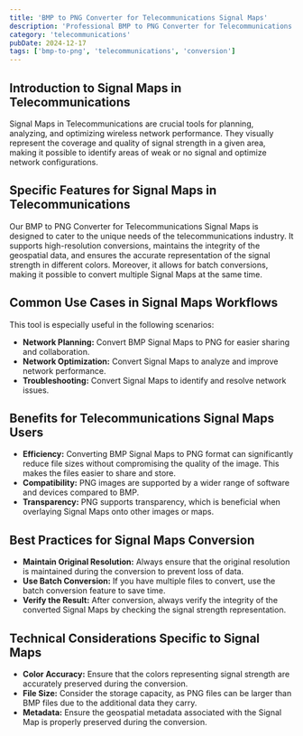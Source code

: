 ```yaml
---
title: 'BMP to PNG Converter for Telecommunications Signal Maps'
description: 'Professional BMP to PNG Converter for Telecommunications Signal Maps. Optimized for Telecommunications signal maps workflows.'
category: 'telecommunications'
pubDate: 2024-12-17
tags: ['bmp-to-png', 'telecommunications', 'conversion']
---
```


## Introduction to Signal Maps in Telecommunications

Signal Maps in Telecommunications are crucial tools for planning, analyzing, and optimizing wireless network performance. They visually represent the coverage and quality of signal strength in a given area, making it possible to identify areas of weak or no signal and optimize network configurations. 

## Specific Features for Signal Maps in Telecommunications

Our BMP to PNG Converter for Telecommunications Signal Maps is designed to cater to the unique needs of the telecommunications industry. It supports high-resolution conversions, maintains the integrity of the geospatial data, and ensures the accurate representation of the signal strength in different colors. Moreover, it allows for batch conversions, making it possible to convert multiple Signal Maps at the same time.

## Common Use Cases in Signal Maps Workflows

This tool is especially useful in the following scenarios:

- **Network Planning:** Convert BMP Signal Maps to PNG for easier sharing and collaboration.
- **Network Optimization:** Convert Signal Maps to analyze and improve network performance.
- **Troubleshooting:** Convert Signal Maps to identify and resolve network issues.

## Benefits for Telecommunications Signal Maps Users

- **Efficiency:** Converting BMP Signal Maps to PNG format can significantly reduce file sizes without compromising the quality of the image. This makes the files easier to share and store. 
- **Compatibility:** PNG images are supported by a wider range of software and devices compared to BMP.
- **Transparency:** PNG supports transparency, which is beneficial when overlaying Signal Maps onto other images or maps.

## Best Practices for Signal Maps Conversion

- **Maintain Original Resolution:** Always ensure that the original resolution is maintained during the conversion to prevent loss of data.
- **Use Batch Conversion:** If you have multiple files to convert, use the batch conversion feature to save time.
- **Verify the Result:** After conversion, always verify the integrity of the converted Signal Maps by checking the signal strength representation.

## Technical Considerations Specific to Signal Maps

- **Color Accuracy:** Ensure that the colors representing signal strength are accurately preserved during the conversion.
- **File Size:** Consider the storage capacity, as PNG files can be larger than BMP files due to the additional data they carry.
- **Metadata:** Ensure the geospatial metadata associated with the Signal Map is properly preserved during the conversion.
